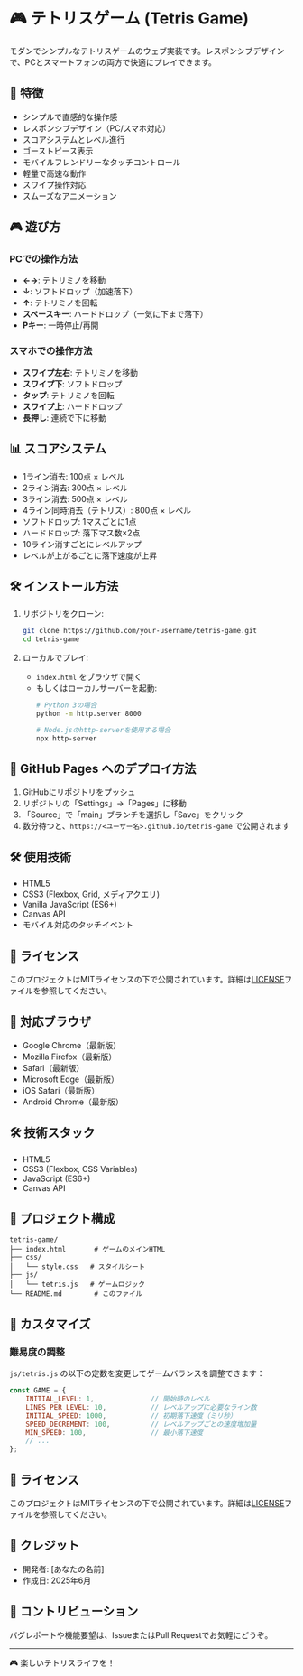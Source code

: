 # 🎮 テトリスゲーム (Tetris Game)

モダンでシンプルなテトリスゲームのウェブ実装です。レスポンシブデザインで、PCとスマートフォンの両方で快適にプレイできます。

## 🎯 特徴

- シンプルで直感的な操作感
- レスポンシブデザイン（PC/スマホ対応）
- スコアシステムとレベル進行
- ゴーストピース表示
- モバイルフレンドリーなタッチコントロール
- 軽量で高速な動作
- スワイプ操作対応
- スムーズなアニメーション

## 🎮 遊び方

### PCでの操作方法
- **←→**: テトリミノを移動
- **↓**: ソフトドロップ（加速落下）
- **↑**: テトリミノを回転
- **スペースキー**: ハードドロップ（一気に下まで落下）
- **Pキー**: 一時停止/再開

### スマホでの操作方法
- **スワイプ左右**: テトリミノを移動
- **スワイプ下**: ソフトドロップ
- **タップ**: テトリミノを回転
- **スワイプ上**: ハードドロップ
- **長押し**: 連続で下に移動

## 📊 スコアシステム

- 1ライン消去: 100点 × レベル
- 2ライン消去: 300点 × レベル
- 3ライン消去: 500点 × レベル
- 4ライン同時消去（テトリス）: 800点 × レベル
- ソフトドロップ: 1マスごとに1点
- ハードドロップ: 落下マス数×2点
- 10ライン消すごとにレベルアップ
- レベルが上がるごとに落下速度が上昇

## 🛠️ インストール方法

1. リポジトリをクローン:
   ```bash
   git clone https://github.com/your-username/tetris-game.git
   cd tetris-game
   ```

2. ローカルでプレイ:
   - `index.html` をブラウザで開く
   - もしくはローカルサーバーを起動:
     ```bash
     # Python 3の場合
     python -m http.server 8000
     
     # Node.jsのhttp-serverを使用する場合
     npx http-server
     ```

## 🚀 GitHub Pages へのデプロイ方法

1. GitHubにリポジトリをプッシュ
2. リポジトリの「Settings」→「Pages」に移動
3. 「Source」で「main」ブランチを選択し「Save」をクリック
4. 数分待つと、`https://<ユーザー名>.github.io/tetris-game` で公開されます

## 🛠 使用技術

- HTML5
- CSS3 (Flexbox, Grid, メディアクエリ)
- Vanilla JavaScript (ES6+)
- Canvas API
- モバイル対応のタッチイベント

## 📝 ライセンス

このプロジェクトはMITライセンスの下で公開されています。詳細は[LICENSE](LICENSE)ファイルを参照してください。

## 📱 対応ブラウザ

- Google Chrome（最新版）
- Mozilla Firefox（最新版）
- Safari（最新版）
- Microsoft Edge（最新版）
- iOS Safari（最新版）
- Android Chrome（最新版）

## 🛠️ 技術スタック

- HTML5
- CSS3 (Flexbox, CSS Variables)
- JavaScript (ES6+)
- Canvas API

## 📂 プロジェクト構成

```
tetris-game/
├── index.html       # ゲームのメインHTML
├── css/
│   └── style.css   # スタイルシート
├── js/
│   └── tetris.js   # ゲームロジック
└── README.md        # このファイル
```

## 🎨 カスタマイズ

### 難易度の調整
`js/tetris.js` の以下の定数を変更してゲームバランスを調整できます：

```javascript
const GAME = {
    INITIAL_LEVEL: 1,              // 開始時のレベル
    LINES_PER_LEVEL: 10,           // レベルアップに必要なライン数
    INITIAL_SPEED: 1000,           // 初期落下速度（ミリ秒）
    SPEED_DECREMENT: 100,          // レベルアップごとの速度増加量
    MIN_SPEED: 100,                // 最小落下速度
    // ...
};
```

## 📝 ライセンス

このプロジェクトはMITライセンスの下で公開されています。詳細は[LICENSE](LICENSE)ファイルを参照してください。

## 🙏 クレジット

- 開発者: [あなたの名前]
- 作成日: 2025年6月

## 🤝 コントリビューション

バグレポートや機能要望は、IssueまたはPull Requestでお気軽にどうぞ。

---

🎮 楽しいテトリスライフを！
